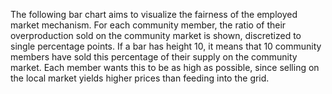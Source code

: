 The following bar chart aims to visualize the fairness of the employed market mechanism. For each community member, the ratio of their overproduction sold on the community market is shown, discretized to single percentage points. If a bar has height 10, it means that 10 community members have sold this percentage of their supply on the community market. Each member wants this to be as high as possible, since selling on the local market yields higher prices than feeding into the grid.
